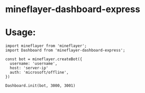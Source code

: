 # mineflayer-dashboard-express
# Usage:
```
import mineflayer from 'mineflayer';
import Dashboard from 'mineflayer-dashboard-express';

const bot = mineflayer.createBot({
  username: 'username',
  host: 'server-ip'
  auth: 'microsoft/offline',
})

Dashboard.init(bot, 3000, 3001)
```
